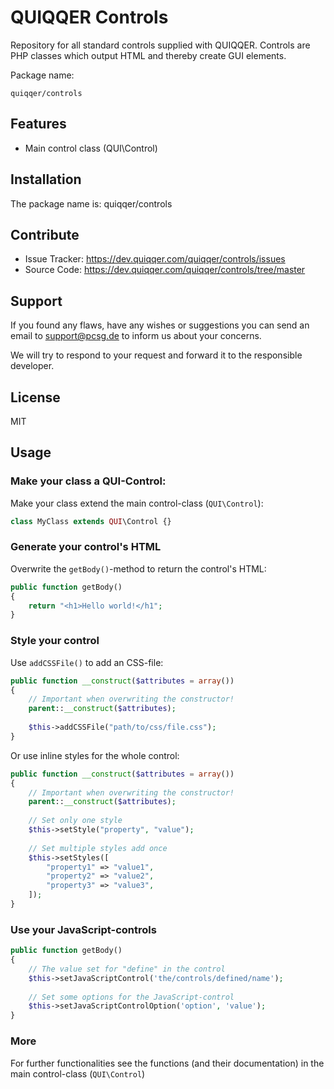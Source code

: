 QUIQQER Controls
========

Repository for all standard controls supplied with QUIQQER.
Controls are PHP classes which output HTML and thereby create GUI elements.

Package name:

    quiqqer/controls



Features
--------

- Main control class (QUI\Control)


Installation
------------

The package name is: quiqqer/controls


Contribute
----------

- Issue Tracker: https://dev.quiqqer.com/quiqqer/controls/issues
- Source Code: https://dev.quiqqer.com/quiqqer/controls/tree/master


Support
-------

If you found any flaws, have any wishes or suggestions you can send an email
to support@pcsg.de to inform us about your concerns.  

We will try to respond to your request and forward it to the responsible developer.


License
-------

MIT


Usage
-----

### Make your class a QUI-Control:
Make your class extend the main control-class (`QUI\Control`):
```php
class MyClass extends QUI\Control {}
```

### Generate your control's HTML
Overwrite the `getBody()`-method to return the control's HTML:
```php
public function getBody()
{
    return "<h1>Hello world!</h1";
}
```

### Style your control
Use `addCSSFile()` to add an CSS-file:
```php
public function __construct($attributes = array())
{
    // Important when overwriting the constructor!
    parent::__construct($attributes);
    
    $this->addCSSFile("path/to/css/file.css");
}        
```

Or use inline styles for the whole control:
```php
public function __construct($attributes = array())
{
    // Important when overwriting the constructor!
    parent::__construct($attributes);
    
    // Set only one style
    $this->setStyle("property", "value");
    
    // Set multiple styles add once
    $this->setStyles([
        "property1" => "value1",
        "property2" => "value2",
        "property3" => "value3",
    ]);
}        
```


### Use your JavaScript-controls
```php
public function getBody()
{    
    // The value set for "define" in the control
    $this->setJavaScriptControl('the/controls/defined/name');
    
    // Set some options for the JavaScript-control
    $this->setJavaScriptControlOption('option', 'value');
}
```


### More
For further functionalities see the functions (and their documentation) in the main control-class (`QUI\Control`)